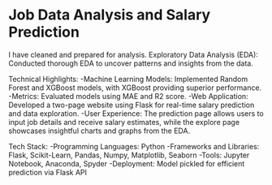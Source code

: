 # Job Data Analysis and Salary Prediction

I have cleaned and prepared for analysis. Exploratory Data Analysis (EDA): Conducted thorough EDA to uncover patterns and insights from the data.

Technical Highlights:
-Machine Learning Models: Implemented Random Forest and XGBoost models, with XGBoost providing superior performance.
-Metrics: Evaluated models using MAE and R2 score.
-Web Application: Developed a two-page website using Flask for real-time salary prediction and data exploration.
-User Experience: The prediction page allows users to input job details and receive salary estimates, while the explore page showcases insightful charts and graphs from the EDA.

Tech Stack:
-Programming Languages: Python
-Frameworks and Libraries: Flask, Scikit-Learn, Pandas, Numpy, Matplotlib, Seaborn
-Tools: Jupyter Notebook, Anaconda, Spyder
-Deployment: Model pickled for efficient prediction via Flask API
